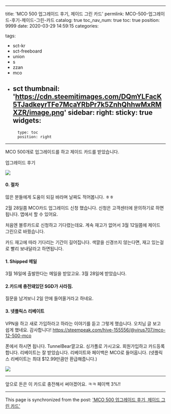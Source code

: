 
---
title: 'MCO 500 업그레이드 후기, 제이드 그린 카드'
permlink: MCO-500-업그레이드-후기-제이드-그린-카드
catalog: true
toc_nav_num: true
toc: true
position: 9999
date: 2020-03-29 14:59:15
categories:

tags:
- sct-kr
- sct-freeboard
- union
- s
- zzan
- mco
- sct
thumbnail: 'https://cdn.steemitimages.com/DQmYLFacK5TJadkeyrTFe7McaYRbPr7k5ZnhQhhwMxRMXZR/image.png'
sidebar:
    right:
        sticky: true
widgets:
    -
        type: toc
        position: right
---


MCO 500개로 업그레이드를 하고 제이드 카드를 받았습니다.

업그레이드 후기

![](https://cdn.steemitimages.com/DQmYLFacK5TJadkeyrTFe7McaYRbPr7k5ZnhQhhwMxRMXZR/image.png)

#### 0. 절차

많은 분들에게 도움이 되길 바라며 날짜도 적어봅니다. ㅎㅎ

2월 28일쯤 MCO카드 업그레이드 신청 했습니다. 신청은 고객센터에 문의하기로 하면됩니다. 앱에서 할 수 있어요.

처음엔 블루카드로 신청하고 기다렸는데요. 계속 재고가 없어서 3월 12일쯤에 제이드 그린으로 바꿨습니다. 

카드 재고에 따라 기다리는 기간이 길어집니다. 색깔을 신경쓰지 않는다면, 재고 있는걸로 빨리 보내달라고 하면됩니다.

#### 1. Shipped 메일

3월 16일에 출발한다는 메일을 받았고요. 3월 28일에 받았습니다. 


#### 2.카드에 충전돼있던 SGD가 사라짐.

질문을 남겨보니 2일 안에 들어올거라고 하네요.

#### 3. 넷플릭스 리베이트

VPN을 하고 새로 가입하라고 하라는 이야기를 듣고 그렇게 했습니다. 오치님 글 보고 쉽게 했네요. 감사합니다!
https://steempeak.com/hive-155556/@virus707/mco-12-500-mco

폰에서 하시면 됩니다. TunnelBear깔고요. 싱가폴로 가시고요. 회원가입하고 카드등록합니다. 리베이트는 잘 받았습니다. 리베이트와 페이백은 MCO로 들어옵니다. (넷플릭스 리베이트는 최대 $12.99만큼만 환급해줍니다.)



![](https://cdn.steemitimages.com/DQmPfghzwcr9gMymUZ7GVv9BvfDXM5dnqZUyF13QEFEMaUd/image.png)

---

앞으로 돈은 이 카드로 충전해서 써야겠어요. ㅋㅋ
페이백 3%!!

- - -

This page is synchronized from the post: ['MCO 500 업그레이드 후기, 제이드 그린 카드'](https://steempeak.com/@jacobyu/3m9why-mco-500)
